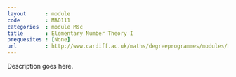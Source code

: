 ```yaml
---
layout      : module
code        : MA0111
categories  : module Msc
title       : Elementary Number Theory I
prequesites : [None]
url         : http://www.cardiff.ac.uk/maths/degreeprogrammes/modules/ma0111.html
---
```


Description goes here.

